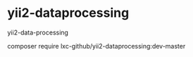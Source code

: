 # yii2-dataprocessing
yii2-data-processing

composer require  lxc-github/yii2-dataprocessing:dev-master
